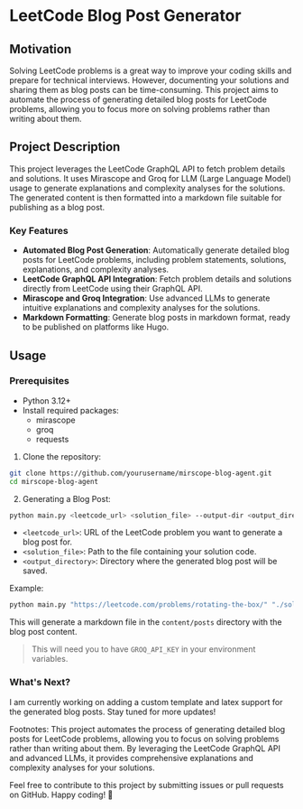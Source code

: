# LeetCode Blog Post Generator

## Motivation

Solving LeetCode problems is a great way to improve your coding skills and prepare for technical interviews. However, documenting your solutions and sharing them as blog posts can be time-consuming. This project aims to automate the process of generating detailed blog posts for LeetCode problems, allowing you to focus more on solving problems rather than writing about them.

## Project Description

This project leverages the LeetCode GraphQL API to fetch problem details and solutions. It uses Mirascope and Groq for LLM (Large Language Model) usage to generate explanations and complexity analyses for the solutions. The generated content is then formatted into a markdown file suitable for publishing as a blog post.

### Key Features

- **Automated Blog Post Generation**: Automatically generate detailed blog posts for LeetCode problems, including problem statements, solutions, explanations, and complexity analyses.
- **LeetCode GraphQL API Integration**: Fetch problem details and solutions directly from LeetCode using their GraphQL API.
- **Mirascope and Groq Integration**: Use advanced LLMs to generate intuitive explanations and complexity analyses for the solutions.
- **Markdown Formatting**: Generate blog posts in markdown format, ready to be published on platforms like Hugo.

## Usage

### Prerequisites

- Python 3.12+
- Install required packages:
  - mirascope
  - groq
  - requests

1. Clone the repository:

```bash
git clone https://github.com/yourusername/mirscope-blog-agent.git
cd mirscope-blog-agent
```

2. Generating a Blog Post:

```bash
python main.py <leetcode_url> <solution_file> --output-dir <output_directory>
```

- `<leetcode_url>`: URL of the LeetCode problem you want to generate a blog post for.
- `<solution_file>`: Path to the file containing your solution code.
- `<output_directory>`: Directory where the generated blog post will be saved.

Example:

```bash
python main.py "https://leetcode.com/problems/rotating-the-box/" "./solution.cpp" --output-dir content/posts
```

This will generate a markdown file in the `content/posts` directory with the blog post content.

> This will need you to have `GROQ_API_KEY` in your environment variables.

### What's Next?

I am currently working on adding a custom template and latex support for the generated blog posts. Stay tuned for more updates!

Footnotes:
This project automates the process of generating detailed blog posts for LeetCode problems, allowing you to focus on solving problems rather than writing about them.
By leveraging the LeetCode GraphQL API and advanced LLMs, it provides comprehensive explanations and complexity analyses for your solutions.

Feel free to contribute to this project by submitting issues or pull requests on GitHub. Happy coding! 🚀
